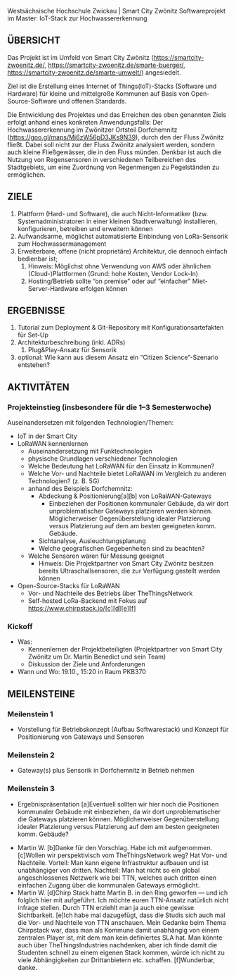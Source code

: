Westsächsische Hochschule Zwickau | Smart City Zwönitz
Softwareprojekt im Master: IoT-Stack zur Hochwassererkennung

## ÜBERSICHT

Das Projekt ist im Umfeld von Smart City Zwönitz (https://smartcity-zwoenitz.de/, https://smartcity-zwoenitz.de/smarte-buerger/, https://smartcity-zwoenitz.de/smarte-umwelt/) angesiedelt.

Ziel ist die Erstellung eines Internet of Things(IoT)-Stacks (Software und Hardware) für kleine und mittelgroße Kommunen auf Basis von Open-Source-Software und offenen Standards.

Die Entwicklung des Projektes und das Erreichen des oben genannten Ziels erfolgt anhand eines konkreten Anwendungsfalls: Der Hochwassererkennung im Zwönitzer Ortsteil Dorfchemnitz (https://goo.gl/maps/Mj6zW56pD3JKs9N39), durch den der Fluss Zwönitz fließt. Dabei soll nicht zur der Fluss Zwönitz analysiert werden, sondern auch kleine Fließgewässer, die in den Fluss münden. Denkbar ist auch die Nutzung von Regensensoren in verschiedenen Teilbereichen des Stadtgebiets, um eine Zuordnung von Regenmengen zu Pegelständen zu ermöglichen.

## ZIELE

1.  Plattform (Hard- und Software), die auch Nicht-Informatiker (bzw. Systemadministratoren in einer kleinen Stadtverwaltung) installieren, konfigurieren, betreiben und erweitern können
2. Aufwandsarme, möglichst automatisierte Einbindung von LoRa-Sensorik zum Hochwassermanagement
3. Erweiterbare, offene (nicht proprietäre) Architektur, die dennoch einfach bedienbar ist; 
   1. Hinweis: Möglichst ohne Verwendung von AWS oder ähnlichen (Cloud-)Plattformen (Grund: hohe Kosten, Vendor Lock-In)
   2. Hosting/Betrieb sollte “on premise” oder auf “einfacher” Miet-Server-Hardware erfolgen können

## ERGEBNISSE

1. Tutorial zum Deployment & Git-Repository mit Konfigurationsartefakten für Set-Up
2. Architekturbeschreibung (inkl. ADRs)
   1. Plug&Play-Ansatz für Sensorik
3. optional: Wie kann aus diesem Ansatz ein “Citizen Science”-Szenario entstehen?

## AKTIVITÄTEN

### Projekteinstieg (insbesondere für die 1–3 Semesterwoche)
Auseinandersetzen mit folgenden Technologien/Themen:
* IoT in der Smart City
* LoRaWAN kennenlernen
   * Auseinandersetzung mit Funktechnologien
   * physische Grundlagen verschiedener Technologien
   * Welche Bedeutung hat LoRaWAN für den Einsatz in Kommunen?
   * Welche Vor- und Nachteile bietet LoRaWAN im Vergleich zu anderen Technologien? (z. B. 5G)
   * anhand des Beispiels Dorfchemnitz:
      * Abdeckung & Positionierung[a][b] von LoRaWAN-Gateways
         * Einbeziehen der Positionen kommunaler Gebäude, da wir dort unproblematischer Gateways platzieren werden können. Möglicherweiser Gegenüberstellung idealer Platzierung versus Platzierung auf dem am besten geeigneten komm. Gebäude.
      * Sichtanalyse, Ausleuchtungsplanung
      * Welche geografischen Gegebenheiten sind zu beachten?
   * Welche Sensoren wären für Messung geeignet
      * Hinweis: Die Projektpartner von Smart City Zwönitz besitzen bereits Ultraschallsensoren, die zur Verfügung gestellt werden können
* Open-Source-Stacks für LoRaWAN
   * Vor- und Nachteile des Betriebs über TheThingsNetwork
   * Self-hosted LoRa-Backend mit Fokus auf https://www.chirpstack.io/[c][d][e][f] 

### Kickoff

* Was:
   * Kennenlernen der Projektbeteiligten (Projektpartner von Smart City Zwönitz um Dr. Martin Benedict und sein Team)
   * Diskussion der Ziele und Anforderungen
* Wann und Wo: 19.10., 15:20 in Raum PKB370

## MEILENSTEINE

### Meilenstein 1
* Vorstellung für Betriebskonzept (Aufbau Softwarestack) und Konzept für Positionierung von Gateways und Sensoren

### Meilenstein 2
* Gateway(s) plus Sensorik in Dorfchemnitz in Betrieb nehmen

### Meilenstein 3
* Ergebnispräsentation
[a]Eventuell sollten wir hier noch die Positionen kommunaler Gebäude mit einbeziehen, da wir dort unproblematischer die Gateways platzieren können. Möglicherweiser Gegenüberstellung idealer Platzierung versus Platzierung auf dem am besten geeigneten komm. Gebäude?
- Martin W.
[b]Danke für den Vorschlag. Habe ich mit aufgenommen.
[c]Wollen wir perspektivisch vom TheThingsNetwork weg? Hat Vor- und Nachteile. Vorteil: Man kann eigene Infrastruktur aufbauen und ist unabhängiger von dritten. Nachteil: Man hat nicht so ein global angeschlossenes Netzwerk wie bei TTN, welches auch dritten einen einfachen Zugang über die kommunalen Gateways ermöglicht.
- Martin W.
[d]Chirp Stack hatte Martin B. in den Ring geworfen — und ich folglich hier mit aufgeführt.
Ich möchte euren TTN-Ansatz natürlich nicht infrage stellen. Durch TTN erziehlt man ja auch eine gewisse Sichtbarkeit.
[e]Ich habe mal dazugefügt, dass die Studis sich auch mal die Vor- und Nachteile von TTN anschauen. Mein Gedanke beim Thema Chirpstack war, dass man als Kommune damit unabhängig von einem zentralen Player ist, mit dem man kein definiertes SLA hat. Man könnte auch über TheThingsIndustries nachdenken, aber ich finde damit die Studenten schnell zu einem eigenen Stack kommen, würde ich nicht zu viele Abhängigkeiten zur Drittanbietern etc. schaffen.
[f]Wunderbar, danke.
